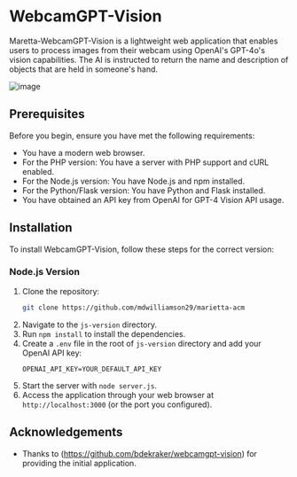 # WebcamGPT-Vision

Maretta-WebcamGPT-Vision is a lightweight web application that enables users to process images from their webcam using OpenAI's GPT-4o's vision capabilities. The AI is instructed to return the name and description of objects that are held in someone's hand.

![image](https://github.com/user-attachments/assets/3d4697b0-d5e4-42bd-b8fc-58ca9a84c7f8)


## Prerequisites

Before you begin, ensure you have met the following requirements:

- You have a modern web browser.
- For the PHP version: You have a server with PHP support and cURL enabled.
- For the Node.js version: You have Node.js and npm installed.
- For the Python/Flask version: You have Python and Flask installed.
- You have obtained an API key from OpenAI for GPT-4 Vision API usage.

## Installation

To install WebcamGPT-Vision, follow these steps for the correct version:

### Node.js Version

1. Clone the repository:
   ```sh
   git clone https://github.com/mdwilliamson29/marietta-acm
   ```
2. Navigate to the `js-version` directory.
3. Run `npm install` to install the dependencies.
4. Create a `.env` file in the root of `js-version` directory and add your OpenAI API key:
   ```
   OPENAI_API_KEY=YOUR_DEFAULT_API_KEY
   ```
5. Start the server with `node server.js`.
6. Access the application through your web browser at `http://localhost:3000` (or the port you configured).

## Acknowledgements

- Thanks to (https://github.com/bdekraker/webcamgpt-vision) for providing the initial application.
